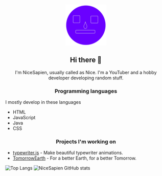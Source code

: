 <div align="center">
  <img width="128px" src="NiceSapien_round.png" alt="Nice" />

  ## Hi there 👋
  I'm NiceSapien, usually called as Nice. I'm a YouTuber and a hobby developer developing random stuff.

</div>

### <div align="center">Programming languages</div>
I mostly develop in these languages
- HTML
- JavaScript
- Java
- CSS

### <div align="center">Projects I'm working on</div>
- [typewriter.js](https://github.com/nicesapien/typewriter.js) - Make beautiful typewriter animations.
- [TomorrowEarth](https://tomorrowearth.netlify.app) - For a better Earth, for a better Tomorrow.

![Top Langs](https://github-blabal-stats.vercel.app/api/top-langs/?username=nicesapien&layout=compact&theme=github_dark&hide=java)
![NiceSapien GitHub stats](https://github-blabal-stats.vercel.app/api?username=nicesapien&show_icons=true&theme=github_dark)